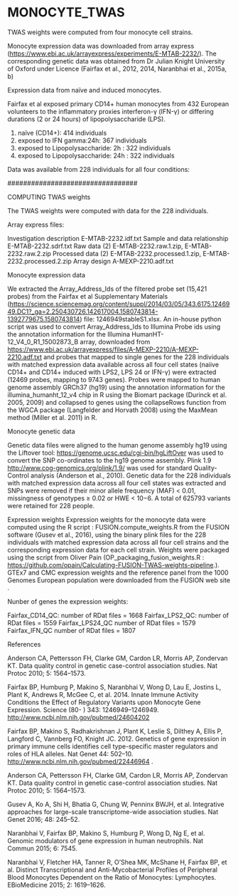 # MONOCYTE_TWAS
TWAS weights were computed from four monocyte cell strains.

Monocyte expression data was downloaded from array express (https://www.ebi.ac.uk/arrayexpress/experiments/E-MTAB-2232/).  The corresponding genetic data was obtained from Dr Julian Knight University of Oxford under Licence  (Fairfax et al., 2012, 2014, Naranbhai et al., 2015a, b) 


Expression data from naïve and induced monocytes. 

Fairfax et al exposed primary CD14+ human monocytes from 432 European volunteers to the inflammatory proxies interferon-γ (IFN-γ) or differing durations (2 or 24 hours) of lipopolysaccharide (LPS).

1. naïve (CD14+): 414 individuals
2. exposed to IFN gamma:24h: 367 individuals
3. exposed to Lipopolysaccharide: 2h : 322 individuals
4. exposed to Lipopolysaccharide: 24h : 322 individuals

Data was available from 228 individuals for all four conditions:

#################################

COMPUTING TWAS weights

The TWAS weights were computed with data for the 228 individuals.

Array express files:

Investigation description	E-MTAB-2232.idf.txt
Sample and data relationship	E-MTAB-2232.sdrf.txt
Raw data (2)	E-MTAB-2232.raw.1.zip, E-MTAB-2232.raw.2.zip
Processed data (2)	E-MTAB-2232.processed.1.zip, E-MTAB-2232.processed.2.zip
Array design	A-MEXP-2210.adf.txt


Monocyte expression data

We extracted the Array_Address_Ids  of the filtered probe set (15,421 probes) from the Fairfax et al Supplementary Materials (https://science.sciencemag.org/content/suppl/2014/03/05/343.6175.1246949.DC1?_ga=2.250430726.142617004.1580743814-1392779675.1580743814) file: 1246949stableS1.xlsx. An in-house python script was used to convert Array_Address_Ids to Illumina Probe ids using the annotation information for the Illumina HumanHT-12_V4_0_R1_15002873_B array, downloaded from 
https://www.ebi.ac.uk/arrayexpress/files/A-MEXP-2210/A-MEXP-2210.adf.txt and 
probes that mapped to single genes for the 228 individuals with matched expression data available across all four cell states (naiive CD14+ and CD14+ induced with LPS2, LPS 24 or IFN-γ) were extracted (12469 probes, mapping to 9743 genes). Probes were mapped to human genome assembly GRCh37 (hg19) using the annotation information for the illumina_humanht_12_v4 chip in R using the Biomart package (Durinck et al. 2005, 2009)  and collapsed to genes using the collapseRows function from the WGCA package (Langfelder and Horvath 2008) using the MaxMean method (Miller et al. 2011) in R.

Monocyte genetic data

Genetic data files were aligned to the human genome assembly hg19 using the Liftover tool: https://genome.ucsc.edu/cgi-bin/hgLiftOver was used to convert the SNP co-ordinates to the hg19 genome assembly. Plink 1.9 http://www.cog-genomics.org/plink/1.9/ was used for standard Quality-Control analysis (Anderson et al., 2010). Genetic data for the 228 individuals with matched expression data across all four cell states was extracted and SNPs were removed if their minor allele frequency (MAF) < 0.01, missingness of genotypes ≥ 0.02 or HWE < 10−6.  A total of 625793 variants were retained for 228 people.

Expression weights
Expression weights for the monocyte data  were computed using the R script :  FUSION.compute_weights.R  from the FUSION software (Gusev et al., 2016), using the binary plink files  for the 228 individuals with matched expression data across all four cell strains and the corresponding expression data for each cell strain. Weights were packaged using the script from Oliver Pain (OP_packaging_fusion_weights.R : https://github.com/opain/Calculating-FUSION-TWAS-weights-pipeline.). GTEx7 and CMC expression weights and the reference panel from the 1000 Genomes European population were downloaded from the FUSION web site . 


Nunber of genes the expression weights:

Fairfax_CD14_QC:
number of RDat files = 1668
Fairfax_LPS2_QC:
number of RDat files = 1559
Fairfax_LPS24_QC
number of RDat files = 1579
Fairfax_IFN_QC
number of RDat files = 1807

References

Anderson CA, Pettersson FH, Clarke GM, Cardon LR, Morris AP, Zondervan KT. Data quality control in genetic case-control association studies. Nat Protoc 2010; 5: 1564–1573.

Fairfax BP, Humburg P, Makino S, Naranbhai V, Wong D, Lau E, Jostins L, Plant K, Andrews R, McGee C, et al. 2014. Innate Immune Activity Conditions the Effect of Regulatory Variants upon Monocyte Gene Expression. Science (80- ) 343: 1246949–1246949. http://www.ncbi.nlm.nih.gov/pubmed/24604202 

Fairfax BP, Makino S, Radhakrishnan J, Plant K, Leslie S, Dilthey A, Ellis P, Langford C, Vannberg FO, Knight JC. 2012. Genetics of gene expression in primary immune cells identifies cell type-specific master regulators and roles of HLA alleles. Nat Genet 44: 502–10. http://www.ncbi.nlm.nih.gov/pubmed/22446964 .

Anderson CA, Pettersson FH, Clarke GM, Cardon LR, Morris AP, Zondervan KT. Data quality control in genetic case-control association studies. Nat Protoc 2010; 5: 1564–1573.

Gusev A, Ko A, Shi H, Bhatia G, Chung W, Penninx BWJH, et al. Integrative approaches for large-scale transcriptome-wide association studies. Nat Genet 2016; 48: 245–52.

Naranbhai V, Fairfax BP, Makino S, Humburg P, Wong D, Ng E, et al. Genomic modulators of gene expression in human neutrophils. Nat Commun 2015; 6: 7545.

Naranbhai V, Fletcher HA, Tanner R, O’Shea MK, McShane H, Fairfax BP, et al. Distinct Transcriptional and Anti-Mycobacterial Profiles of Peripheral Blood Monocytes Dependent on the Ratio of Monocytes: Lymphocytes. EBioMedicine 2015; 2: 1619–1626.
